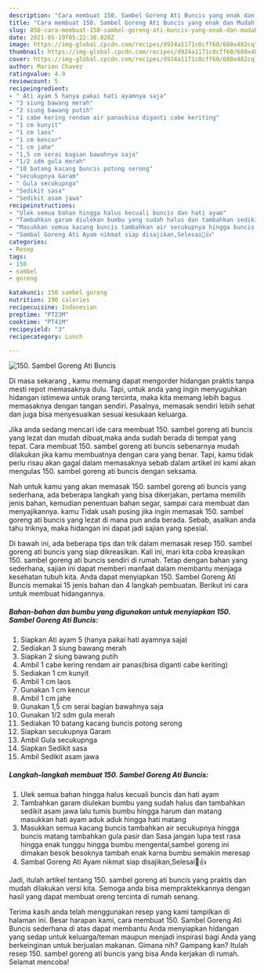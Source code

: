 ```yaml
---
description: "Cara membuat 150. Sambel Goreng Ati Buncis yang enak dan Mudah Dibuat"
title: "Cara membuat 150. Sambel Goreng Ati Buncis yang enak dan Mudah Dibuat"
slug: 850-cara-membuat-150-sambel-goreng-ati-buncis-yang-enak-dan-mudah-dibuat
date: 2021-05-19T05:22:30.028Z
image: https://img-global.cpcdn.com/recipes/d924a1171c0cff60/680x482cq70/150-sambel-goreng-ati-buncis-foto-resep-utama.jpg
thumbnail: https://img-global.cpcdn.com/recipes/d924a1171c0cff60/680x482cq70/150-sambel-goreng-ati-buncis-foto-resep-utama.jpg
cover: https://img-global.cpcdn.com/recipes/d924a1171c0cff60/680x482cq70/150-sambel-goreng-ati-buncis-foto-resep-utama.jpg
author: Marion Chavez
ratingvalue: 4.9
reviewcount: 5
recipeingredient:
- " Ati ayam 5 hanya pakai hati ayamnya saja"
- "3 siung bawang merah"
- "2 siung bawang putih"
- "1 cabe kering rendam air panasbisa diganti cabe keriting"
- "1 cm kunyit"
- "1 cm laos"
- "1 cm kencur"
- "1 cm jahe"
- "1,5 cm serai bagian bawahnya saja"
- "1/2 sdm gula merah"
- "10 batang kacang buncis potong serong"
- "secukupnya Garam"
- " Gula secukupnga"
- "Sedikit sasa"
- "Sedikit asam jawa"
recipeinstructions:
- "Ulek semua bahan hingga halus kecuali buncis dan hati ayam"
- "Tambahkan garam diulekan bumbu yang sudah halus dan tambahkan sedikit asam jawa lalu tumis bumbu hingga harum dan matang masukkan hati ayam aduk aduk hingga hati matang"
- "Masukkan semua kacang buncis tambahkan air secukupnya hingga buncis matang tambahkan gula pasir dan Sasa jangan lupa test rasa hingga enak tunggu hingga bumbu mengental,sambel goreng ini dimakan besok besoknya tambah enak karna bumbu semakin meresap"
- "Sambal Goreng Ati Ayam nikmat siap disajikan,Selesai🤤👍"
categories:
- Resep
tags:
- 150
- sambel
- goreng

katakunci: 150 sambel goreng 
nutrition: 190 calories
recipecuisine: Indonesian
preptime: "PT23M"
cooktime: "PT41M"
recipeyield: "3"
recipecategory: Lunch

---
```



![150. Sambel Goreng Ati Buncis](https://img-global.cpcdn.com/recipes/d924a1171c0cff60/680x482cq70/150-sambel-goreng-ati-buncis-foto-resep-utama.jpg)

Di masa  sekarang , kamu memang dapat mengorder hidangan praktis tanpa mesti repot memasaknya dulu. Tapi, untuk anda yang ingin menyuguhkan hidangan istimewa untuk orang tercinta, maka kita memang lebih bagus memasaknya dengan tangan sendiri. Pasalnya, memasak sendiri lebih sehat dan juga bisa menyesuaikan sesuai kesukaan keluarga.

Jika anda sedang mencari ide cara membuat 150. sambel goreng ati buncis yang lezat dan mudah dibuat,maka anda sudah berada di tempat yang tepat. Cara membuat 150. sambel goreng ati buncis  sebenarnya mudah dilakukan jika kamu membuatnya dengan cara yang benar. Tapi, kamu tidak perlu risau akan gagal dalam memasaknya 
sebab dalam artikel ini kami akan mengulas 150. sambel goreng ati buncis dengan seksama.  



Nah untuk kamu yang akan memasak 150. sambel goreng ati buncis yang sederhana, ada beberapa langkah yang bisa dikerjakan, pertama memilih jenis bahan, kemudian penentuan bahan segar, sampai cara membuat dan menyajikannya. kamu Tidak usah pusing jika ingin memasak 150. sambel goreng ati buncis yang lezat di mana pun anda berada. Sebab, asalkan anda  tahu triknya, maka hidangan ini dapat jadi sajian yang spesial.

Di bawah ini, ada beberapa tips dan trik dalam memasak resep 150. sambel goreng ati buncis yang siap dikreasikan. Kali ini, mari kita coba kreasikan 150. sambel goreng ati buncis sendiri di rumah. Tetap dengan bahan yang sederhana, sajian ini dapat memberi manfaat dalam membantu menjaga kesehatan tubuh kita. Anda dapat menyiapkan 150. Sambel Goreng Ati Buncis memakai 15 jenis bahan dan 4 langkah pembuatan. Berikut ini cara untuk membuat hidangannya.

<!--inarticleads1-->

##### Bahan-bahan dan bumbu yang digunakan untuk menyiapkan 150. Sambel Goreng Ati Buncis:

1. Siapkan  Ati ayam 5 (hanya pakai hati ayamnya saja)
1. Sediakan 3 siung bawang merah
1. Siapkan 2 siung bawang putih
1. Ambil 1 cabe kering rendam air panas(bisa diganti cabe keriting)
1. Sediakan 1 cm kunyit
1. Ambil 1 cm laos
1. Gunakan 1 cm kencur
1. Ambil 1 cm jahe
1. Gunakan 1,5 cm serai bagian bawahnya saja
1. Gunakan 1/2 sdm gula merah
1. Sediakan 10 batang kacang buncis potong serong
1. Siapkan secukupnya Garam
1. Ambil  Gula secukupnga
1. Siapkan Sedikit sasa
1. Ambil Sedikit asam jawa




<!--inarticleads2-->

##### Langkah-langkah membuat 150. Sambel Goreng Ati Buncis:

1. Ulek semua bahan hingga halus kecuali buncis dan hati ayam
1. Tambahkan garam diulekan bumbu yang sudah halus dan tambahkan sedikit asam jawa lalu tumis bumbu hingga harum dan matang masukkan hati ayam aduk aduk hingga hati matang
1. Masukkan semua kacang buncis tambahkan air secukupnya hingga buncis matang tambahkan gula pasir dan Sasa jangan lupa test rasa hingga enak tunggu hingga bumbu mengental,sambel goreng ini dimakan besok besoknya tambah enak karna bumbu semakin meresap
1. Sambal Goreng Ati Ayam nikmat siap disajikan,Selesai🤤👍




Jadi, itulah artikel tentang  150. sambel goreng ati buncis  yang praktis dan mudah dilakukan versi kita. Semoga anda bisa mempraktekkannya dengan hasil yang dapat membuat oreng tercinta di rumah senang. 

Terima kasih anda telah menggunakan resep yang kami tampilkan di halaman ini. Besar harapan kami, cara membuat  150. Sambel Goreng Ati Buncis sederhana di atas dapat membantu Anda menyiapkan hidangan yang sedap untuk keluarga/teman maupun menjadi inspirasi bagi Anda yang berkeinginan untuk berjualan makanan. Gimana nih? Gampang kan? Itulah resep 150. sambel goreng ati buncis yang bisa Anda kerjakan di rumah. Selamat mencoba!

